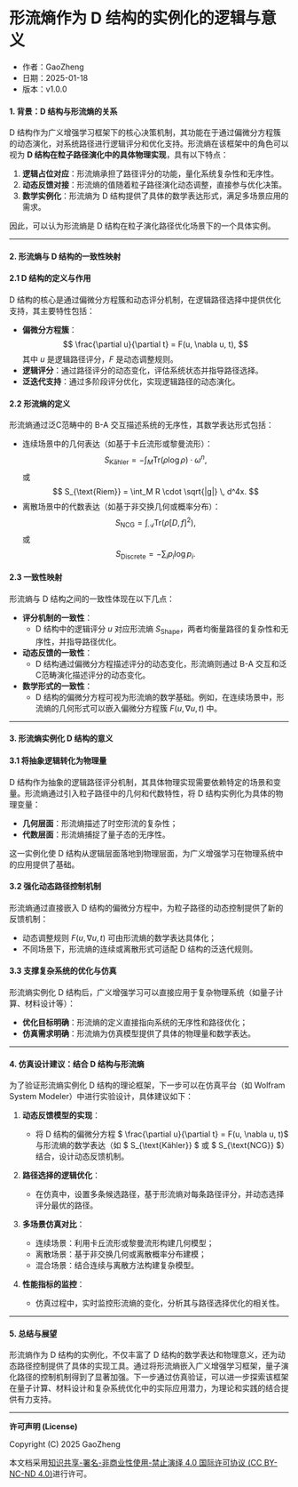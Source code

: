 # **形流熵作为 D 结构的实例化的逻辑与意义**

- 作者：GaoZheng
- 日期：2025-01-18
- 版本：v1.0.0

#### **1. 背景：D 结构与形流熵的关系**
D 结构作为广义增强学习框架下的核心决策机制，其功能在于通过偏微分方程簇的动态演化，对系统路径进行逻辑评分和优化支持。形流熵在该框架中的角色可以视为 **D 结构在粒子路径演化中的具体物理实现**，具有以下特点：
1. **逻辑占位对应**：形流熵承担了路径评分的功能，量化系统复杂性和无序性。
2. **动态反馈对接**：形流熵的值随着粒子路径演化动态调整，直接参与优化决策。
3. **数学实例化**：形流熵为 D 结构提供了具体的数学表达形式，满足多场景应用的需求。

因此，可以认为形流熵是 D 结构在粒子演化路径优化场景下的一个具体实例。

---

#### **2. 形流熵与 D 结构的一致性映射**

#### **2.1 D 结构的定义与作用**
D 结构的核心是通过偏微分方程簇和动态评分机制，在逻辑路径选择中提供优化支持，其主要特性包括：
- **偏微分方程簇**：
  $$
  \frac{\partial u}{\partial t} = F(u, \nabla u, t),
  $$
  其中 $u$ 是逻辑路径评分，$F$ 是动态调整规则。
- **逻辑评分**：通过路径评分的动态变化，评估系统状态并指导路径选择。
- **泛迭代支持**：通过多阶段评分优化，实现逻辑路径的动态演化。

#### **2.2 形流熵的定义**
形流熵通过泛C范畴中的 B-A 交互描述系统的无序性，其数学表达形式包括：
- 连续场景中的几何表达（如基于卡丘流形或黎曼流形）：
  $$
  S_{\text{Kähler}} = -\int_M \mathrm{Tr}(\rho \log \rho) \cdot \omega^n,
  $$
  或
  $$
  S_{\text{Riem}} = \int_M R \cdot \sqrt{|g|} \, d^4x.
  $$
- 离散场景中的代数表达（如基于非交换几何或概率分布）：
  $$
  S_{\text{NCG}} = \int_{\mathcal{A}} \mathrm{Tr}(\rho [D, f]^2),
  $$
  或
  $$
  S_{\text{Discrete}} = -\sum_i p_i \log p_i.
  $$

#### **2.3 一致性映射**
形流熵与 D 结构之间的一致性体现在以下几点：
- **评分机制的一致性**：
  - D 结构中的逻辑评分 $u$ 对应形流熵 $S_{\text{Shape}}$，两者均衡量路径的复杂性和无序性，并指导路径优化。
- **动态反馈的一致性**：
  - D 结构通过偏微分方程描述评分的动态变化，形流熵则通过 B-A 交互和泛C范畴演化描述评分的动态变化。
- **数学形式的一致性**：
  - D 结构的偏微分方程可视为形流熵的数学基础。例如，在连续场景中，形流熵的几何形式可以嵌入偏微分方程簇 $F(u, \nabla u, t)$ 中。

---

#### **3. 形流熵实例化 D 结构的意义**

#### **3.1 将抽象逻辑转化为物理量**
D 结构作为抽象的逻辑路径评分机制，其具体物理实现需要依赖特定的场景和变量。形流熵通过引入粒子路径中的几何和代数特性，将 D 结构实例化为具体的物理变量：
- **几何层面**：形流熵描述了时空形流的复杂性；
- **代数层面**：形流熵捕捉了量子态的无序性。

这一实例化使 D 结构从逻辑层面落地到物理层面，为广义增强学习在物理系统中的应用提供了基础。

#### **3.2 强化动态路径控制机制**
形流熵通过直接嵌入 D 结构的偏微分方程中，为粒子路径的动态控制提供了新的反馈机制：
- 动态调整规则 $F(u, \nabla u, t)$ 可由形流熵的数学表达具体化；
- 不同场景下，形流熵的连续或离散形式可适配 D 结构的泛迭代规则。

#### **3.3 支撑复杂系统的优化与仿真**
形流熵实例化 D 结构后，广义增强学习可以直接应用于复杂物理系统（如量子计算、材料设计等）：
- **优化目标明确**：形流熵的定义直接指向系统的无序性和路径优化；
- **仿真需求明确**：形流熵为仿真模型提供了具体的物理量和数学表达。

---

#### **4. 仿真设计建议：结合 D 结构与形流熵**

为了验证形流熵实例化 D 结构的理论框架，下一步可以在仿真平台（如 Wolfram System Modeler）中进行实验设计，具体建议如下：

1. **动态反馈模型的实现**：
   - 将 D 结构的偏微分方程 $ \frac{\partial u}{\partial t} = F(u, \nabla u, t)$ 与形流熵的数学表达（如 $ S_{\text{Kähler}} $ 或 $ S_{\text{NCG}} $）结合，设计动态反馈机制。

2. **路径选择的逻辑优化**：
   - 在仿真中，设置多条候选路径，基于形流熵对每条路径评分，并动态选择评分最优的路径。

3. **多场景仿真对比**：
   - 连续场景：利用卡丘流形或黎曼流形构建几何模型；
   - 离散场景：基于非交换几何或离散概率分布建模；
   - 混合场景：结合连续与离散方法构建复杂模型。

4. **性能指标的监控**：
   - 仿真过程中，实时监控形流熵的变化，分析其与路径选择优化的相关性。

---

#### **5. 总结与展望**

形流熵作为 D 结构的实例化，不仅丰富了 D 结构的数学表达和物理意义，还为动态路径控制提供了具体的实现工具。通过将形流熵嵌入广义增强学习框架，量子演化路径的控制机制得到了显著加强。下一步通过仿真验证，可以进一步探索该框架在量子计算、材料设计和复杂系统优化中的实际应用潜力，为理论和实践的结合提供有力支持。

---

**许可声明 (License)**

Copyright (C) 2025 GaoZheng 

本文档采用[知识共享-署名-非商业性使用-禁止演绎 4.0 国际许可协议 (CC BY-NC-ND 4.0)](https://creativecommons.org/licenses/by-nc-nd/4.0/deed.zh-Hans)进行许可。
